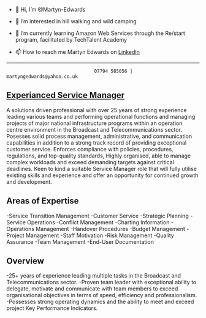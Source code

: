 - 👋 Hi, I’m @Martyn-Edwards
- 👀 I’m interested in hill walking and wild camping
- 🌱 I’m currently learning Amazon Web Services through the Re/start program, facilitated by TechTalent Academy

- 📫 How to reach me Martyn Edwards on [LinkedIn](https://www.linkedin.com/in/martyn-edwards-025b601b8/)


----------------------------------------------------------------------------------------------------------------
                                    07794 585056 | martyngedwards@yahoo.co.uk

[Experianced Service Manager](underline)
-

A solutions driven professional with over 25 years of strong experience leading various teams and performing operational functions and managing projects of major national infrastructure programs within an operation centre environment in the Broadcast and Telecommunications sector. Posesses solid process management, administrative, and communication capabilities in addition to a strong track record of providing exceptional customer service. Enforces compliance with policies, procedures, regulations, and top-quality standards, Highly organised, able to manage complex workloads and exceed demanding targets against critical deadlines. Keen to kind a suitable Service Manager role that will fully utilise existing skills and experience and offer an opportunity for continued growth and development.

 Areas of Expertise
  -
  -Service Transition Management    -Customer Service       -Strategic Planning
  -Service Operations               -Conflict Management    -Charting Information
  -Operations Management            -Handover Procedures    -Budget Management
  -Project Management               -Staff Motivation       -Risk Management
  -Quality Assurance                -Team Management        -End-User Documentation
  
 Overview
 -
 -25+ years of experience leading multiple tasks in the Broadcast and Telecommunications sector.
 -Proven team leader with exceptional ability to delegate, motivate and communicate with team members to exceed organisational objectives in terms of speed, efficiency and professionalism.
 -Possesses strong operating dynamics and the ability to meet and exceed project Key Performance Indicators. 








<!---
Martyn-Edwards/Martyn-Edwards is a ✨ special ✨ repository because its `README.md` (this file) appears on your GitHub profile.
You can click the Preview link to take a look at your changes.
--->
